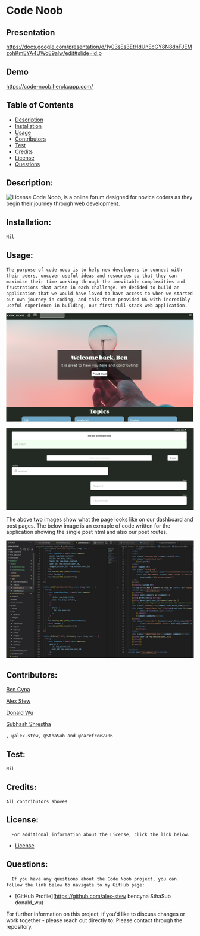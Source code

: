 # Code Noob

## Presentation

https://docs.google.com/presentation/d/1y03sEs3EtHdUnEcGY8N8dnFJEMzohKmEYA4UWoE9alw/edit#slide=id.p

## Demo

https://code-noob.herokuapp.com/

## Table of Contents

- [Description](#description)
- [Installation](#installation)
- [Usage](#usage)
- [Contributors](#contributors)
- [Test](#test)
- [Credits](#credits)
- [License](#license)
- [Questions](#questions)

## Description:

![License](https://img.shields.io/badge/License-MIT-blue.svg "License Badge")
Code Noob, is a online forum designed for novice coders as they begin their journey through web development.

## Installation:

    Nil

## Usage:

    The purpose of code noob is to help new developers to connect with their peers, uncover useful ideas and resources so that they can maximise their time working through the inevitable complexities and frustrations that arise in each challenge. We decided to build an application that we would have loved to have access to when we started our own journey in coding, and this forum provided US with incredibly useful experience in building, our first full-stack web application.

![image of dashboard](./assets/screenshot1.jpg)

![image user page](./assets/screenshot2.jpg)

The above two images show what the page looks like on our dashboard and post pages. The below image is an exmaple of code written for the application showing the single post html and also our post routes.

![image example handlebars and api calls](./assets/screenshot3.jpg)

## Contributors:

[Ben Cyna](https://github.com/bencyna/)

[Alex Stew](https://github.com/alex-stew)

[Donald Wu](https://github.com/carefree2706)

[Subhash Shrestha](https://github.com/SthaSub)

    , @alex-stew, @SthaSub and @carefree2706

## Test:

    Nil

## Credits:

    All contributors aboves

## License:

      For additional information about the License, click the link below.

- [License](https://opensource.org/licenses/MIT)

## Questions:

      If you have any questions about the Code Noob project, you can follow the link below to navigate to my GitHub page:

- [GitHub Profile](https://github.com/alex-stew bencyna SthaSub donald_wu)

For further information on this project, if you'd like to discuss changes or work together - please reach out directly to: Please contact through the repository.
